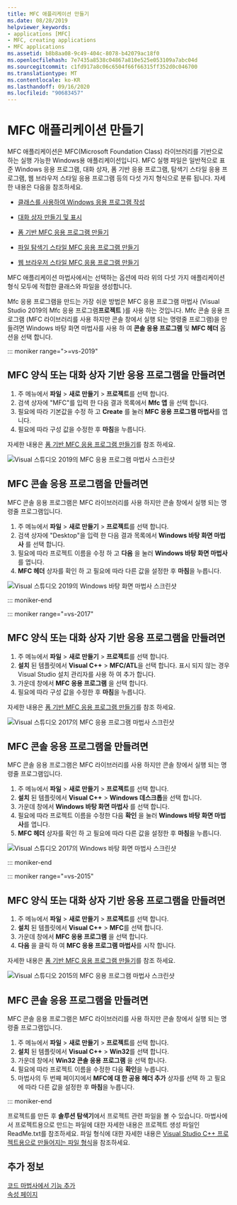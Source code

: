 ```yaml
---
title: MFC 애플리케이션 만들기
ms.date: 08/28/2019
helpviewer_keywords:
- applications [MFC]
- MFC, creating applications
- MFC applications
ms.assetid: b8b8aa08-9c49-404c-8078-b42079ac18f0
ms.openlocfilehash: 7e7435a8538c04867a810e525e053109a7abc04d
ms.sourcegitcommit: c1fd917a8c06c6504f66f66315ff352d0c046700
ms.translationtype: MT
ms.contentlocale: ko-KR
ms.lasthandoff: 09/16/2020
ms.locfileid: "90683457"
---
```

# <a name="creating-an-mfc-application"></a>MFC 애플리케이션 만들기

MFC 애플리케이션은 MFC(Microsoft Foundation Class) 라이브러리를 기반으로 하는 실행 가능한 Windows용 애플리케이션입니다. MFC 실행 파일은 일반적으로 표준 Windows 응용 프로그램, 대화 상자, 폼 기반 응용 프로그램, 탐색기 스타일 응용 프로그램, 웹 브라우저 스타일 응용 프로그램 등의 다섯 가지 형식으로 분류 됩니다. 자세한 내용은 다음을 참조하세요.

- [클래스를 사용하여 Windows 응용 프로그램 작성](../../mfc/using-the-classes-to-write-applications-for-windows.md)

- [대화 상자 만들기 및 표시](../../mfc/creating-and-displaying-dialog-boxes.md)

- [폼 기반 MFC 응용 프로그램 만들기](../../mfc/reference/creating-a-forms-based-mfc-application.md)

- [파일 탐색기 스타일 MFC 응용 프로그램 만들기](../../mfc/reference/creating-a-file-explorer-style-mfc-application.md)

- [웹 브라우저 스타일 MFC 응용 프로그램 만들기](../../mfc/reference/creating-a-web-browser-style-mfc-application.md)

MFC 애플리케이션 마법사에서는 선택하는 옵션에 따라 위의 다섯 가지 애플리케이션 형식 모두에 적합한 클래스와 파일을 생성합니다.

Mfc 응용 프로그램을 만드는 가장 쉬운 방법은 MFC 응용 프로그램 마법사 (Visual Studio 2019의 Mfc 응용 프로그램**프로젝트** )를 사용 하는 것입니다. Mfc 콘솔 응용 프로그램 (MFC 라이브러리를 사용 하지만 콘솔 창에서 실행 되는 명령줄 프로그램)을 만들려면 Windows 바탕 화면 마법사를 사용 하 여 **콘솔 응용 프로그램** 및 **MFC 헤더** 옵션을 선택 합니다.

::: moniker range=">=vs-2019"

## <a name="to-create-an-mfc-forms-or-dialog-based-application"></a>MFC 양식 또는 대화 상자 기반 응용 프로그램을 만들려면

1. 주 메뉴에서 **파일** > **새로 만들기** > **프로젝트**를 선택 합니다.
1. 검색 상자에 "MFC"를 입력 한 다음 결과 목록에서 **Mfc 앱** 을 선택 합니다.
1. 필요에 따라 기본값을 수정 하 고 **Create** 를 눌러 **MFC 응용 프로그램 마법사**를 엽니다.
1. 필요에 따라 구성 값을 수정한 후 **마침**을 누릅니다.

자세한 내용은 [폼 기반 MFC 응용 프로그램 만들기](creating-a-forms-based-mfc-application.md)를 참조 하세요.

![Visual 스튜디오 2019의 MFC 응용 프로그램 마법사 스크린샷](media/mfc-app-wizard.png)

## <a name="to-create-an-mfc-console-application"></a>MFC 콘솔 응용 프로그램을 만들려면

MFC 콘솔 응용 프로그램은 MFC 라이브러리를 사용 하지만 콘솔 창에서 실행 되는 명령줄 프로그램입니다.

1. 주 메뉴에서 **파일** > **새로 만들기** > **프로젝트**를 선택 합니다.
1. 검색 상자에 "Desktop"을 입력 한 다음 결과 목록에서 **Windows 바탕 화면 마법사** 를 선택 합니다.
1. 필요에 따라 프로젝트 이름을 수정 하 고 **다음** 을 눌러 **Windows 바탕 화면 마법사**를 엽니다.
1. **MFC 헤더** 상자를 확인 하 고 필요에 따라 다른 값을 설정한 후 **마침**을 누릅니다.

![Visual 스튜디오 2019의 Windows 바탕 화면 마법사 스크린샷](media/windows-desktop-wizard.png)

::: moniker-end

::: moniker range="=vs-2017"

## <a name="to-create-an-mfc-forms-or-dialog-based-application"></a>MFC 양식 또는 대화 상자 기반 응용 프로그램을 만들려면

1. 주 메뉴에서 **파일** > **새로 만들기** > **프로젝트**를 선택 합니다.
1. **설치** 된 템플릿에서 **Visual C++**  >  **MFC/ATL**을 선택 합니다. 표시 되지 않는 경우 Visual Studio 설치 관리자를 사용 하 여 추가 합니다.
1. 가운데 창에서 **MFC 응용 프로그램** 을 선택 합니다.
1. 필요에 따라 구성 값을 수정한 후 **마침**을 누릅니다.

자세한 내용은 [폼 기반 MFC 응용 프로그램 만들기](creating-a-forms-based-mfc-application.md)를 참조 하세요.

![Visual 스튜디오 2017의 MFC 응용 프로그램 마법사 스크린샷](media/mfc-app-wizard.png)

## <a name="to-create-an-mfc-console-application"></a>MFC 콘솔 응용 프로그램을 만들려면

MFC 콘솔 응용 프로그램은 MFC 라이브러리를 사용 하지만 콘솔 창에서 실행 되는 명령줄 프로그램입니다.

1. 주 메뉴에서 **파일** > **새로 만들기** > **프로젝트**를 선택 합니다.
1. **설치** 된 템플릿에서 **Visual C++** > **Windows 데스크톱**을 선택 합니다.
1. 가운데 창에서 **Windows 바탕 화면 마법사** 를 선택 합니다.
1. 필요에 따라 프로젝트 이름을 수정한 다음 **확인** 을 눌러 **Windows 바탕 화면 마법사**를 엽니다.
1. **MFC 헤더** 상자를 확인 하 고 필요에 따라 다른 값을 설정한 후 **마침**을 누릅니다.

![Visual 스튜디오 2017의 Windows 바탕 화면 마법사 스크린샷](media/windows-desktop-wizard-2017.png)

::: moniker-end

::: moniker range="=vs-2015"

## <a name="to-create-an-mfc-forms-or-dialog-based-application"></a>MFC 양식 또는 대화 상자 기반 응용 프로그램을 만들려면

1. 주 메뉴에서 **파일** > **새로 만들기** > **프로젝트**를 선택 합니다.
1. **설치** 된 템플릿에서 **Visual C++** > **MFC**를 선택 합니다.
1. 가운데 창에서 **MFC 응용 프로그램** 을 선택 합니다.
1. **다음** 을 클릭 하 여 **MFC 응용 프로그램 마법사**를 시작 합니다.

자세한 내용은 [폼 기반 MFC 응용 프로그램 만들기](creating-a-forms-based-mfc-application.md)를 참조 하세요.

![Visual 스튜디오 2015의 MFC 응용 프로그램 마법사 스크린샷](media/mfc-app-wizard-2015.png)

## <a name="to-create-an-mfc-console-application"></a>MFC 콘솔 응용 프로그램을 만들려면

MFC 콘솔 응용 프로그램은 MFC 라이브러리를 사용 하지만 콘솔 창에서 실행 되는 명령줄 프로그램입니다.

1. 주 메뉴에서 **파일** > **새로 만들기** > **프로젝트**를 선택 합니다.
1. **설치** 된 템플릿에서 **Visual C++** > **Win32**를 선택 합니다.
1. 가운데 창에서 **Win32 콘솔 응용 프로그램** 을 선택 합니다.
1. 필요에 따라 프로젝트 이름을 수정한 다음 **확인**을 누릅니다.
1. 마법사의 두 번째 페이지에서 **MFC에 대 한 공용 헤더 추가** 상자를 선택 하 고 필요에 따라 다른 값을 설정한 후 **마침**을 누릅니다.

::: moniker-end

프로젝트를 만든 후 **솔루션 탐색기**에서 프로젝트 관련 파일을 볼 수 있습니다. 마법사에서 프로젝트용으로 만드는 파일에 대한 자세한 내용은 프로젝트 생성 파일인 ReadMe.txt를 참조하세요. 파일 형식에 대한 자세한 내용은 [Visual Studio C++ 프로젝트용으로 만들어지는 파일 형식](../../build/reference/file-types-created-for-visual-cpp-projects.md)을 참조하세요.

## <a name="see-also"></a>추가 정보

[코드 마법사에서 기능 추가](../../ide/adding-functionality-with-code-wizards-cpp.md)<br/>
[속성 페이지](../../build/reference/property-pages-visual-cpp.md)
